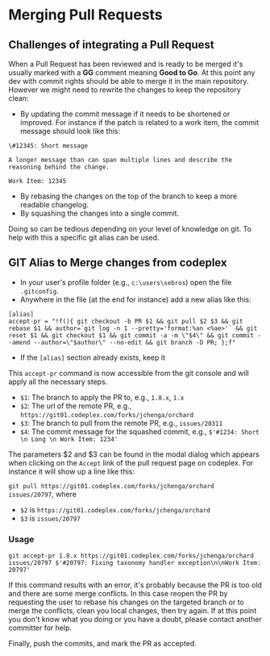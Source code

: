 Merging Pull Requests
=====================
## Challenges of integrating a Pull Request

When a Pull Request has been reviewed and is ready to be merged it's usually marked with a __GG__ comment meaning __Good to Go__. 
At this point any dev with commit rights should be able to merge it in the main repository. 
However we might need to rewrite the changes to keep the repository clean:
- By updating the commit message if it needs to be shortened or improved. For instance if the patch is related to a work item, the commit message should look like this:

```
\#12345: Short message

A longer message than can span multiple lines and describe the reasoning behind the change.

Work Item: 12345
```

- By rebasing the changes on the top of the branch to keep a more readable changelog.
- By squashing the changes into a single commit.

Doing so can be tedious depending on your level of knowledge on git. To help with this a specific git alias can be used.

## GIT Alias to Merge changes from codeplex

- In your user's profile folder (e.g., `c:\users\sebros`) open the file `.gitconfig`.
- Anywhere in the file (at the end for instance) add a new alias like this:

```
[alias]
accept-pr = "!f(){ git checkout -b PR $1 && git pull $2 $3 && git rebase $1 && author=`git log -n 1 --pretty='format:%an <%ae>'` && git reset $1 && git checkout $1 && git commit -a -m \"$4\" && git commit --amend --author=\"$author\" --no-edit && git branch -D PR; };f"
```	
- If the `[alias]` section already exists, keep it

This `accept-pr` command is now accessible from the git console and will apply all the necessary steps.

* `$1`: The branch to apply the PR to, e.g., `1.8.x`, `1.x`
* `$2`: The url of the remote PR, e.g., `https://git01.codeplex.com/forks/jchenga/orchard`
* `$3`: The branch to pull from the remote PR, e.g., `issues/20311`
* `$4`: The commit message for the squashed commit, e.g., `$'#1234: Short \n Long \n Work Item: 1234'`

The parameters $2 and $3 can be found in the modal dialog which appears when clicking on the `Accept` link of the pull request page on codeplex. For instance it will show up a line like this:

`git pull https://git01.codeplex.com/forks/jchenga/orchard issues/20797`, where 
- `$2` is `https://git01.codeplex.com/forks/jchenga/orchard`
- `$3` is `issues/20797`

### Usage

```
git accept-pr 1.8.x https://git01.codeplex.com/forks/jchenga/orchard issues/20797 $'#20797: Fixing taxonomy handler exception\n\nWork Item: 20797'
```

If this command results with an error, it's probably because the PR is too old and there are some merge conflicts. In this case reopen the PR by requesting the user to rebase his changes on the targeted branch or to merge the conflicts, clean you local changes, then try again.
If at this point you don't know what you doing or you have a doubt, please contact another committer for help.

Finally, push the commits, and mark the PR as accepted.


